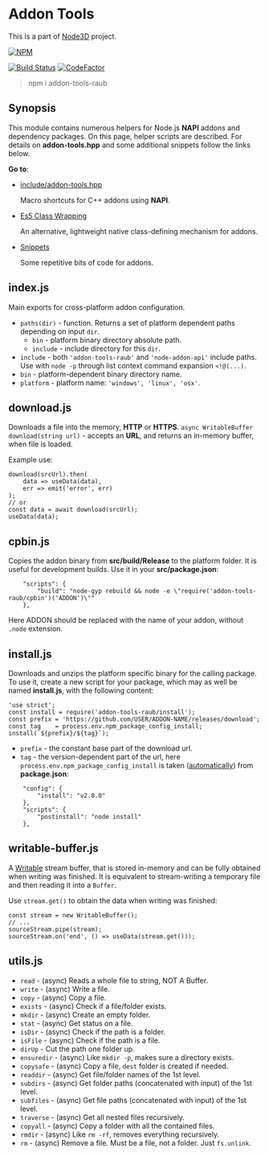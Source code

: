 # Addon Tools

This is a part of [Node3D](https://github.com/node-3d) project.

[![NPM](https://nodei.co/npm/addon-tools-raub.png?compact=true)](https://www.npmjs.com/package/addon-tools-raub)

[![Build Status](https://api.travis-ci.com/node-3d/addon-tools-raub.svg?branch=master)](https://travis-ci.com/node-3d/addon-tools-raub)
[![CodeFactor](https://www.codefactor.io/repository/github/node-3d/addon-tools-raub/badge)](https://www.codefactor.io/repository/github/node-3d/addon-tools-raub)

> npm i addon-tools-raub


## Synopsis

This module contains numerous helpers for Node.js **NAPI**
addons and dependency packages. On this page, helper scripts
are described. For details on **addon-tools.hpp** and some
additional snippets follow the links below.

**Go to**:

* [include/addon-tools.hpp](doc/addon-tools.md)
	
	Macro shortcuts for C++ addons using **NAPI**.
* [Es5 Class Wrapping](doc/class-wrapping.md)
	
	An alternative, lightweight native class-defining mechanism for addons.
* [Snippets](doc/snippets.md)
	
	Some repetitive bits of code for addons.


## index.js

Main exports for cross-platform addon configuration.
* `paths(dir)` - function. Returns a set of platform dependent paths depending on
input `dir`.
	* `bin` - platform binary directory absolute path.
	* `include` - include directory for this `dir`.
* `include` - both `'addon-tools-raub'` and `'node-addon-api'` include paths.
Use with `node -p` through list context command expansion `<!@(...)`.
* `bin` - platform-dependent binary directory name.
* `platform` - platform name: `'windows', 'linux', 'osx'`.


## download.js

Downloads a file into the memory, **HTTP** or **HTTPS**.
`async WritableBuffer download(string url)` - accepts an **URL**, and
returns an in-memory buffer, when file is loaded.

Example use:
```
download(srcUrl).then(
	data => useData(data),
	err => emit('error', err)
);
// or
const data = await download(srcUrl);
useData(data);
```


## cpbin.js

Copies the addon binary from **src/build/Release** to the platform folder.
It is useful for development builds. Use it in your **src/package.json**:
```
	"scripts": {
		"build": "node-gyp rebuild && node -e \"require('addon-tools-raub/cpbin')('ADDON')\""
	},
```
Here ADDON should be replaced with the name of your addon, without `.node` extension.


## install.js

Downloads and unzips the platform specific binary for the calling package.
To use it, create a new script for your package, which may as well be named
**install.js**, with the following content:

```
'use strict';
const install = require('addon-tools-raub/install');
const prefix = 'https://github.com/USER/ADDON-NAME/releases/download';
const tag    = process.env.npm_package_config_install;
install(`${prefix}/${tag}`);
```

* `prefix` - the constant base part of the download url.
* `tag` - the version-dependent part of the url,
here `process.env.npm_package_config_install` is taken
([automatically](https://docs.npmjs.com/misc/config#per-package-config-settings))
from **package.json**:

```
	"config": {
		"install": "v2.0.0"
	},
	"scripts": {
		"postinstall": "node install"
	},
```


## writable-buffer.js

A [Writable](https://nodejs.org/api/stream.html#stream_writable_streams)
stream buffer, that is stored in-memory and can be fully
obtained when writing was finished. It is equivalent to stream-writing
a temporary file and then reading it into a `Buffer`.

Use `stream.get()` to obtain the data when writing was finished:
```
const stream = new WritableBuffer();
// ...
sourceStream.pipe(stream);
sourceStream.on('end', () => useData(stream.get()));
```


## utils.js

* `read` - (async) Reads a whole file to string, NOT A Buffer.
* `write` - (async) Write a file.
* `copy` - (async) Copy a file.
* `exists` - (async) Check if a file/folder exists.
* `mkdir` - (async) Create an empty folder.
* `stat` - (async) Get status on a file.
* `isDir` - (async) Check if the path is a folder.
* `isFile` - (async) Check if the path is a file.
* `dirUp` - Cut the path one folder up.
* `ensuredir` - (async) Like `mkdir -p`, makes sure a directory exists.
* `copysafe` - (async) Copy a file, `dest` folder is created if needed.
* `readdir` - (async) Get file/folder names of the 1st level.
* `subdirs` - (async) Get folder paths (concatenated with input) of the 1st level.
* `subfiles` - (async) Get file paths (concatenated with input) of the 1st level.
* `traverse` - (async) Get all nested files recursively.
* `copyall` - (async) Copy a folder with all the contained files.
* `rmdir` - (async) Like `rm -rf`, removes everything recursively.
* `rm` - (async) Remove a file. Must be a file, not a folder. Just `fs.unlink`.
